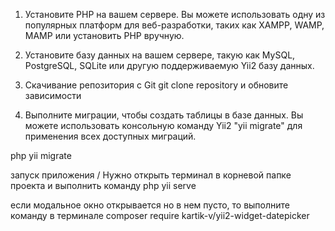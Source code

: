 
1. Установите PHP на вашем сервере. Вы можете использовать одну из популярных платформ для веб-разработки, таких как XAMPP, WAMP, MAMP или установить PHP вручную.

2. Установите базу данных на вашем сервере, такую как MySQL, PostgreSQL, SQLite или другую поддерживаемую Yii2 базу данных.

3. Скачивание репозитория с Git git clone repository и обновите зависимости 

4. Выполните миграции, чтобы создать таблицы в базе данных. Вы можете использовать консольную команду Yii2 "yii migrate" для применения всех доступных миграций.

php yii migrate

запуск приложения / Нужно открыть терминал в корневой папке проекта и выполнить команду php yii serve

если модальное окно открывается но в нем пусто, то выполните команду в терминале composer require kartik-v/yii2-widget-datepicker


